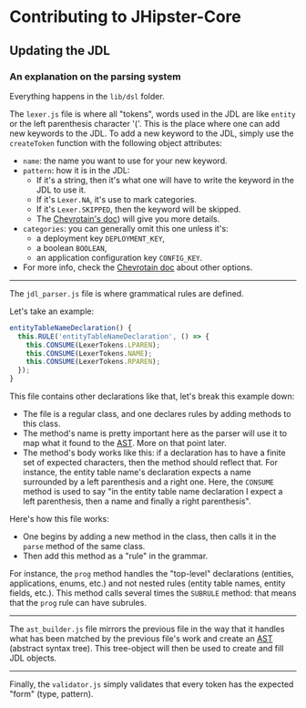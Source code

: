 # Contributing to JHipster-Core

## Updating the JDL

### An explanation on the parsing system

Everything happens in the `lib/dsl` folder.

The `lexer.js` file is where all "tokens", words used in the JDL are like `entity` or the left parenthesis character 
'('.
This is the place where one can add new keywords to the JDL.
To add a new keyword to the JDL, simply use the `createToken` function with the following object attributes:
  - `name`: the name you want to use for your new keyword.
  - `pattern`: how it is in the JDL:
    - If it's a string, then it's what one will have to write the keyword in the JDL to use it.
    - If it's `Lexer.NA`, it's use to mark categories.
    - If it's `Lexer.SKIPPED`, then the keyword will be skipped.
    - The [Chevrotain's doc][chevrotain-doc-token-patterns]) will give you more details.
  - `categories`: you can generally omit this one unless it's:
    - a deployment key `DEPLOYMENT_KEY`,
    - a boolean `BOOLEAN`,
    - an application configuration key `CONFIG_KEY`.
  - For more info, check the [Chevrotain doc][chevrotain-doc-token-config] about other options. 

---

The `jdl_parser.js` file is where grammatical rules are defined.

Let's take an example:
```javascript
entityTableNameDeclaration() {
  this.RULE('entityTableNameDeclaration', () => {
    this.CONSUME(LexerTokens.LPAREN);
    this.CONSUME(LexerTokens.NAME);
    this.CONSUME(LexerTokens.RPAREN);
  });
}
```

This file contains other declarations like that, let's break this example down:
  - The file is a regular class, and one declares rules by adding methods to this class.
  - The method's name is pretty important here as the parser will use it to map what it found to the
    [AST][ast-definition]. More on that point later.
  - The method's body works like this: if a declaration has to have a finite set of expected characters, then the method
    should reflect that. For instance, the entity table name's declaration expects a name surrounded by a left parenthesis
    and a right one. Here, the `CONSUME` method is used to say "in the entity table name declaration I expect a left
    parenthesis, then a name and finally a right parenthesis".
    
Here's how this file works:
  - One begins by adding a new method in the class, then calls it in the `parse` method of the same class.
  - Then add this method as a "rule" in the grammar.

For instance, the `prog` method handles the "top-level" declarations (entities, applications, enums, etc.) and not nested
rules (entity table names, entity fields, etc.). This method calls several times the `SUBRULE` method: that means that
the `prog` rule can have subrules.

---

The `ast_builder.js` file mirrors the previous file in the way that it handles what has been matched by the previous file's
work and create an [AST][ast-definition] (abstract syntax tree). This tree-object will then be used to create and fill
JDL objects.

---

Finally, the `validator.js` simply validates that every token has the expected "form" (type, pattern).

[ast-definition]: https://en.wikipedia.org/wiki/Abstract_syntax_tree
[chevrotain-doc-token-config]: https://sap.github.io/chevrotain/documentation/6_5_0/interfaces/itokenconfig.html
[chevrotain-doc-token-patterns]: https://sap.github.io/chevrotain/docs/guide/custom_token_patterns.html#background
 
